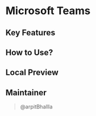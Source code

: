 # Microsoft Teams

## Key Features

## How to Use?

## Local Preview

## Maintainer

> @arpitBhallla
